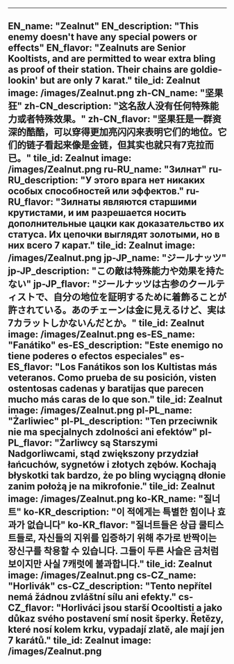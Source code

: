 ---

EN_name: "Zealnut"
EN_description: "This enemy doesn't have any special powers or effects"
EN_flavor: "Zealnuts are Senior Kooltists, and are permitted to wear extra bling as proof of their station. Their chains are goldie-lookin' but are only 7 karat."
tile_id: Zealnut
image: /images/Zealnut.png
zh-CN_name: "坚果狂"
zh-CN_description: "这名敌人没有任何特殊能力或者特殊效果。"
zh-CN_flavor: "坚果狂是一群资深的酷酷，可以穿得更加亮闪闪来表明它们的地位。它们的链子看起来像是金链，但其实也就只有7克拉而已。"
tile_id: Zealnut
image: /images/Zealnut.png
ru-RU_name: "Зилнат"
ru-RU_description: "У этого врага нет никаких особых способностей или эффектов."
ru-RU_flavor: "Зилнаты являются старшими крутистами, и им разрешается носить дополнительные цацки как доказательство их статуса. Их цепочки выглядят золотыми, но в них всего 7 карат."
tile_id: Zealnut
image: /images/Zealnut.png
jp-JP_name: "ジールナッツ"
jp-JP_description: "この敵は特殊能力や効果を持たない"
jp-JP_flavor: "ジールナッツは古参のクールティストで、自分の地位を証明するために着飾ることが許されている。あのチェーンは金に見えるけど、実は7カラットしかないんだとか。"
tile_id: Zealnut
image: /images/Zealnut.png
es-ES_name: "Fanátiko"
es-ES_description: "Este enemigo no tiene poderes o efectos especiales"
es-ES_flavor: "Los Fanátikos son los Kultistas más veteranos. Como prueba de su posición, visten ostentosas cadenas y baratijas que parecen mucho más caras de lo que son."
tile_id: Zealnut
image: /images/Zealnut.png
pl-PL_name: "Żarliwiec"
pl-PL_description: "Ten przeciwnik nie ma specjalnych zdolności ani efektów"
pl-PL_flavor: "Żarliwcy są Starszymi Nadgorliwcami, stąd zwiększony przydział łańcuchów, sygnetów i złotych zębów. Kochają błyskotki tak bardzo, że po bling wyciągną dłonie zanim położą je na mikrofonie."
tile_id: Zealnut
image: /images/Zealnut.png
ko-KR_name: "질너트"
ko-KR_description: "이 적에게는 특별한 힘이나 효과가 없습니다"
ko-KR_flavor: "질너트들은 상급 쿨티스트들로, 자신들의 지위를 입증하기 위해 추가로 반짝이는 장신구를 착용할 수 있습니다. 그들이 두른 사슬은 금처럼 보이지만 사실 7캐럿에 불과합니다."
tile_id: Zealnut
image: /images/Zealnut.png
cs-CZ_name: "Horlivák"
cs-CZ_description: "Tento nepřítel nemá žádnou zvláštní sílu ani efekty."
cs-CZ_flavor: "Horliváci jsou starší Ocooltisti a jako důkaz svého postavení smí nosit šperky. Řetězy, které nosí kolem krku, vypadají zlatě, ale mají jen 7 karátů."
tile_id: Zealnut
image: /images/Zealnut.png
---